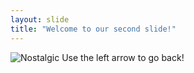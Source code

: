 ```yaml
---
layout: slide
title: "Welcome to our second slide!"
---
```

![Nostalgic](https://i.kym-cdn.com/photos/images/newsfeed/001/351/180/45e.jpg)
Use the left arrow to go back!

